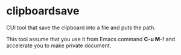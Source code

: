 # clipboardsave
CUI tool that save the clipboard into a file and puts the path.

This tool assume that you use it from Emacs command **C-u M-!** and accelerate you to make private document.
